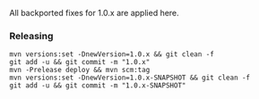 All backported fixes for 1.0.x are applied here.

### Releasing
```
mvn versions:set -DnewVersion=1.0.x && git clean -f
git add -u && git commit -m "1.0.x"
mvn -Prelease deploy && mvn scm:tag
mvn versions:set -DnewVersion=1.0.x-SNAPSHOT && git clean -f
git add -u && git commit -m "1.0.x-SNAPSHOT"
```
